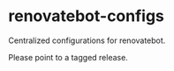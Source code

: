 # renovatebot-configs


Centralized configurations for renovatebot. 

Please point to a tagged release.
